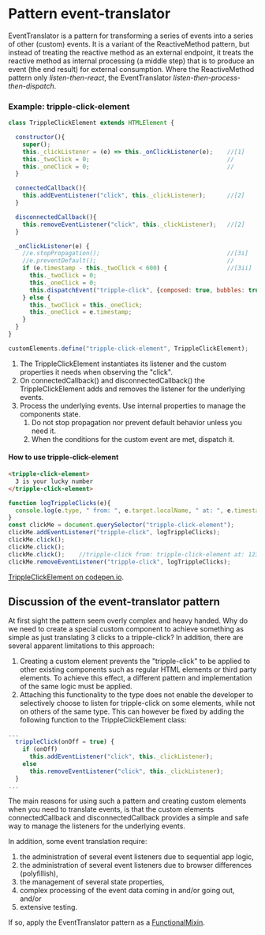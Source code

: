 # Pattern event-translator

EventTranslator is a pattern for transforming a series of events into a series of other (custom) events.
It is a variant of the ReactiveMethod pattern, but instead of treating the reactive method as an 
external endpoint, it treats the reactive method as internal processing (a middle step) that is to 
produce an event (the end result) for external consumption. 
Where the ReactiveMethod pattern only *listen-then-react*, 
the EventTranslator *listen-then-process-then-dispatch*.

### Example: tripple-click-element

```javascript
class TrippleClickElement extends HTMLElement {

  constructor(){
    super();                               
    this._clickListener = (e) => this._onClickListener(e);    //[1]
    this._twoClick = 0;                                       //
    this._oneClick = 0;                                       //
  }

  connectedCallback(){  
    this.addEventListener("click", this._clickListener);      //[2]
  }

  disconnectedCallback(){
    this.removeEventListener("click", this._clickListener);   //[2]
  }                                                            

  _onClickListener(e) {
    //e.stopPropagation();                                    //[3i]
    //e.preventDefault();                                     //
    if (e.timestamp - this._twoClick < 600) {                 //[3ii]
      this._twoClick = 0;
      this._oneClick = 0;
      this.dispatchEvent("tripple-click", {composed: true, bubbles: true});
    } else {                                                                                 
      this._twoClick = this._oneClick;                        
      this._oneClick = e.timestamp;
    }
  }
}

customElements.define("tripple-click-element", TrippleClickElement);
```
1. The TrippleClickElement instantiates its listener and 
the custom properties it needs when observing the "click".
2. On connectedCallback() and disconnectedCallback() the TrippleClickElement
adds and removes the listener for the underlying events.
3. Process the underlying events. Use internal properties to manage the components state.
    1. Do not stop propagation nor prevent default behavior unless you need it.
    2. When the conditions for the custom event are met, dispatch it.

#### How to use tripple-click-element
```html
<tripple-click-element>
  3 is your lucky number
</tripple-click-element>                                                    
```

```javascript
function logTrippleClicks(e){
  console.log(e.type, " from: ", e.target.localName, " at: ", e.timestamp);
}                     
const clickMe = document.querySelector("tripple-click-element");
clickMe.addEventListener("tripple-click", logTrippleClicks);    
clickMe.click();                                                
clickMe.click();
clickMe.click();    //tripple-click from: tripple-click-element at: 123456789
clickMe.removeEventListener("tripple-click", logTrippleClicks);  
```

[TrippleClickElement on codepen.io](https://codepen.io/orstavik/pen/KoeLme).

## Discussion of the event-translator pattern
At first sight the pattern seem overly complex and heavy handed. 
Why do we need to create a special custom component to achieve something 
as simple as just translating 3 clicks to a tripple-click? In addition,
there are several apparent limitations to this approach:
1. Creating a custom element prevents the "tripple-click" to be applied to other existing components 
such as regular HTML elements or third party elements. To achieve this effect, a different pattern 
and implementation of the same logic must be applied.
2. Attaching this functionality to the type does not enable the developer to selectively choose to
listen for tripple-click on some elements, while not on others of the same type. This can however be 
fixed by adding the following function to the TrippleClickElement class:
```javascript
...
  trippleClick(onOff = true) {
    if (onOff)
      this.addEventListener("click", this._clickListener);
    else
      this.removeEventListener("click", this._clickListener);
  }
...
```

The main reasons for using such a pattern and creating custom elements when you need to translate events,
is that the custom elements connectedCallback and disconnectedCallback provides a simple and safe way to
manage the listeners for the underlying events.

In addition, some event translation require:
1. the administration of several event listeners due to sequential app logic,
2. the administration of several event listeners due to browser differences (polyfillish),
3. the management of several state properties,
4. complex processing of the event data coming in and/or going out, and/or
5. extensive testing.

If so, apply the EventTranslator pattern as a [FunctionalMixin](Pattern2_FunctionalMixin.md).